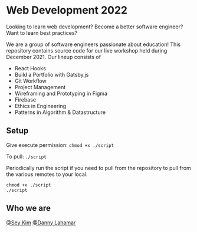 # Web Development 2022

Looking to learn web development? Become a better software engineer? Want to learn best practices?

We are a group of software engineers passionate about education! This repository contains source code for our live workshop held during December 2021. Our lineup consists of

- React Hooks
- Build a Portfolio with Gatsby.js
- Git Workflow
- Project Management
- Wireframing and Prototyping in Figma
- Firebase
- Ethics in Engineering
- Patterns in Algorithm & Datastructure

## Setup

Give execute permission: `chmod +x ./script`

To pull: `./script`

Periodically run the script if you need to pull from the repository to pull from the various remotes to your local.

```
chmod +x ./script
./script
```

## Who we are

[@Sey Kim](www.linkedin.com/in/sey-kim)
[@Danny Lahamar](www.linkedin.com/in/daniellahamar)
